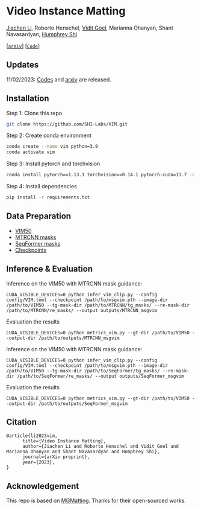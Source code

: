 # Video Instance Matting

[Jiachen Li](https://chrisjuniorli.github.io/), Roberto Henschel, [Vidit Goel](https://vidit98.github.io/), Marianna Ohanyan, Shant Navasardyan, [Humphrey Shi](https://www.humphreyshi.com/)

[[`arXiv`]()] [[`Code`](https://github.com/SHI-Labs/VIM)]

## Updates

11/02/2023: [Codes](https://github.com/SHI-Labs/VIM) and [arxiv]() are released.

## Installation

Step 1: Clone this repo
```bash
git clone https://github.com/SHI-Labs/VIM.git
```

Step 2: Create conda environment
```bash
conda create --name vim python=3.9
conda activate vim
```

Step 3: Install pytorch and torchvision

```bash
conda install pytorch==1.13.1 torchvision==0.14.1 pytorch-cuda=11.7 -c pytorch -c nvidia
```

Step 4: Install dependencies

```bash
pip install -r requirements.txt
```

## Data Preparation
* [VIM50](https://drive.google.com/drive/folders/1gYtZd66qeCA4JWdbguRaWecG90aqfvs5?usp=sharing)
* [MTRCNN masks](https://drive.google.com/drive/folders/1gYtZd66qeCA4JWdbguRaWecG90aqfvs5?usp=sharing)
* [SeqFormer masks](https://drive.google.com/drive/folders/1gYtZd66qeCA4JWdbguRaWecG90aqfvs5?usp=sharing)
* [Checkpoints](https://drive.google.com/drive/folders/1gYtZd66qeCA4JWdbguRaWecG90aqfvs5?usp=sharing)

## Inference & Evaluation
Inference on the VIM50 with MTRCNN mask guidance:

```
CUDA_VISIBLE_DEVICES=0 python infer_vim_clip.py --config config/VIM.toml --checkpoint /path/to/msgvim.pth --image-dir /path/to/VIM50 --tg-mask-dir /path/to/MTRCNN/tg_masks/ --re-mask-dir /path/to/MTRCNN/re_masks/ --output outputs/MTRCNN_msgvim
```

Evaluation the results

```
CUDA_VISIBLE_DEVICES=0 python metrics_vim.py --gt-dir /path/to/VIM50 --output-dir /path/to/outputs/MTRCNN_msgvim
```

Inference on the VIM50 with MTRCNN mask guidance:

```
CUDA_VISIBLE_DEVICES=0 python infer_vim_clip.py --config config/VIM.toml --checkpoint /path/to/msgvim.pth --image-dir /path/to/VIM50 --tg-mask-dir /path/to/SeqFormer/tg_masks/ --re-mask-dir /path/to/SeqFormer/re_masks/ --output outputs/SeqFormer_msgvim
```

Evaluation the results

```
CUDA_VISIBLE_DEVICES=0 python metrics_vim.py --gt-dir /path/to/VIM50 --output-dir /path/to/outputs/SeqFormer_msgvim
```

## Citation

```
@article{li2023vim,
      title={Video Instance Matting}, 
      author={Jiachen Li and Roberto Henschel and Vidit Goel and Marianna Ohanyan and Shant Navasardyan and Humphrey Shi},
      journal={arXiv preprint},
      year={2023},
}
```

## Acknowledgement

This repo is based on [MGMatting](https://github.com/yucornetto/MGMatting). Thanks for their open-sourced works.
